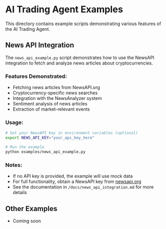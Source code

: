 # AI Trading Agent Examples

This directory contains example scripts demonstrating various features of the AI Trading Agent.

## News API Integration

The `news_api_example.py` script demonstrates how to use the NewsAPI integration to fetch and analyze news articles about cryptocurrencies.

### Features Demonstrated:

- Fetching news articles from NewsAPI.org
- Cryptocurrency-specific news searches
- Integration with the NewsAnalyzer system
- Sentiment analysis of news articles
- Extraction of market-relevant events

### Usage:

```bash
# Set your NewsAPI key in environment variables (optional)
export NEWS_API_KEY="your_api_key_here"

# Run the example
python examples/news_api_example.py
```

### Notes:

- If no API key is provided, the example will use mock data
- For full functionality, obtain a NewsAPI key from [newsapi.org](https://newsapi.org/)
- See the documentation in `/docs/news_api_integration.md` for more details

## Other Examples

- Coming soon